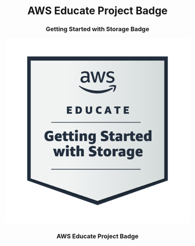 <h1 align="center">AWS Educate Project Badge</h1>

<h3 align="center">Getting Started with Storage Badge</h3>

![alt text](image.png)

<h3 align="center">AWS Educate Project Badge</h3>


